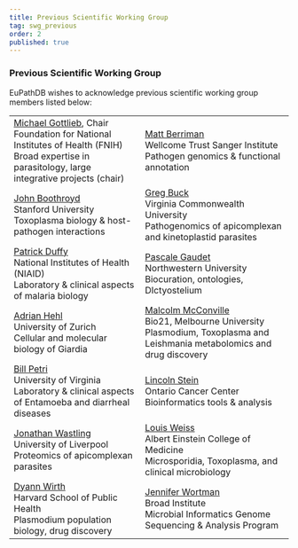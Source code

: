 ```yaml
---
title: Previous Scientific Working Group
tag: swg_previous
order: 2
published: true
---
```

<h3>Previous Scientific Working Group</h3>
<div class="eupathdb-content">EuPathDB wishes to acknowledge previous scientific working group members listed below:</div>

<table>
<tr>
<td><a href="http://www.fnih.org/about">Michael Gottlieb</a>, Chair<br>
Foundation for National Institutes of Health (FNIH)<br>
Broad expertise in parasitology, large integrative projects (chair)<br>
</td>
<td>
<a href="http://www.sanger.ac.uk/research/faculty/mberriman/">Matt Berriman</a><br>
Wellcome Trust Sanger Institute<br>
Pathogen genomics & functional annotation<br>
</td>
</tr><tr>
<td>
<a href="http://med.stanford.edu/profiles/John_Boothroyd/">John Boothroyd</a><br>
Stanford University<br>
Toxoplasma biology & host-pathogen interactions<br>
</td>
<td>
<a href="http://www.vcu.edu/lifesci/research/res_fac_int_buck.html">Greg Buck</a><br>
Virginia Commonwealth University<br>
Pathogenomics of apicomplexan and kinetoplastid parasites<br>
</td>
</tr><tr>
<td>
<a href="http://www.niaid.nih.gov/labsandresources/labs/aboutlabs/lmiv/Pages/PathogenesisImmun.aspx">Patrick Duffy</a><br>
National Institutes of Health (NIAID)<br>
Laboratory & clinical aspects of malaria biology<br>
</td>
<td>
<a href="http://www.cgm.northwestern.edu/">Pascale Gaudet</a><br>
Northwestern University<br>
Biocuration, ontologies, DIctyostelium<br>
</td>
</tr><tr>
<td>
<a href="https://www.paras.uzh.ch/de/research/molecular.html">Adrian Hehl</a><br>
University of  Zurich<br>
Cellular and molecular biology of Giardia<br>
</td>
<td>
<a href="http://www.bio21.unimelb.edu.au/group-leaders/bio-chemistry/malcolm-mcconville">Malcolm McConville</a><br>
Bio21, Melbourne University<br>
Plasmodium, Toxoplasma and Leishmania metabolomics and drug discovery<br>
</td>
</tr><tr>
<td>
<a href="http://www.medicine.virginia.edu/clinical/departments/pathology/faculty/petri-page">Bill Petri</a><br>
University of Virginia<br>
Laboratory & clinical aspects of Entamoeba and diarrheal diseases<br>
</td>
<td>
<a href="http://www.oicr.on.ca/Research/stein.htm">Lincoln Stein</a><br>
Ontario Cancer Center<br>
Bioinformatics tools & analysis<br>
</td>
</tr><tr>
<td>
<a href="http://www.liv.ac.uk/infection-and-global-health/staff/jonathan-wastling/">Jonathan Wastling</a><br>
University of Liverpool<br>
Proteomics of apicomplexan parasites<br>
</td>
<td>
<a href="http://www.einstein.yu.edu/home/faculty/profile.asp?id=4218">Louis Weiss</a><br>
Albert Einstein College of Medicine<br>
Microsporidia, Toxoplasma, and clinical microbiology<br>
</td>
</tr><tr>
<td>
<a href="http://www.hsph.harvard.edu/faculty/dyann-wirth/">Dyann Wirth</a><br>
Harvard School of Public Health<br>
Plasmodium population biology, drug discovery<br>
</td>
<td>
<a href="http://www.linkedin.com/profile/view?id=5283487&authType=NAME_SEARCH&authToken=XrcJ&locale=en_US&srchid=2d1b49c1-ee1a-4932-8245-027b7f3bb895-0&srchindex=1&srchtotal=9&goback=%2Efps_PBCK_*1_Jennifer_Wortman&pvs=ps&trk=pp_profile_name_link">Jennifer Wortman</a><br>
Broad Institute<br>
Microbial Informatics Genome Sequencing & Analysis Program<br>
</td></tr></table>
